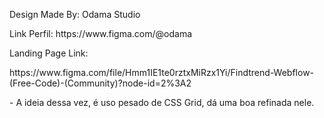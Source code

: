 <p>Design Made By: Odama Studio</p>

<p>Link Perfil: https://www.figma.com/@odama</p>

<p>Landing Page Link:</p>

<p>https://www.figma.com/file/Hmm1IE1te0rztxMiRzx1Yi/Findtrend-Webflow-(Free-Code)-(Community)?node-id=2%3A2</p>

<p>- A ideia dessa vez, é uso pesado de CSS Grid, dá uma boa refinada nele.</p>